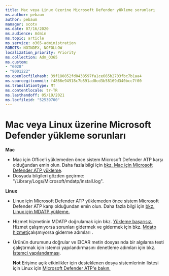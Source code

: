 ```yaml
---
title: Mac veya Linux üzerine Microsoft Defender yükleme sorunları
ms.author: pebaum
author: pebaum
manager: scotv
ms.date: 07/16/2020
ms.audience: Admin
ms.topic: article
ms.service: o365-administration
ROBOTS: NOINDEX, NOFOLLOW
localization_priority: Priority
ms.collection: Adm_O365
ms.custom:
- "6028"
- "9001222"
ms.openlocfilehash: 39f180852fd0438597fa1ce665b2703fbc7b1aa4
ms.sourcegitcommit: f4866e94918c7b591ad0cd3b58169d340bcc7f00
ms.translationtype: MT
ms.contentlocale: tr-TR
ms.lasthandoff: 05/19/2021
ms.locfileid: "52539700"
---
```

# <a name="issues-installing-microsoft-defender-on-mac-or-linux"></a>Mac veya Linux üzerine Microsoft Defender yükleme sorunları

**Mac**

- Mac için Office'i yüklemeden önce sistem Microsoft Defender ATP karşı olduğundan emin olun. Daha fazla bilgi için [bkz. Mac için Microsoft Defender ATP yükleme](/windows/security/threat-protection/microsoft-defender-atp/microsoft-defender-atp-mac#how-to-install-microsoft-defender-atp-for-mac).  
- Dosyada bilgileri gözden geçirme: "/Library/Logs/Microsoft/mdatp/install.log".

**Linux**

- Linux için Microsoft Defender ATP yüklemeden önce sistem Microsoft Defender ATP karşı olduğundan emin olun. Daha fazla bilgi için [bkz. Linux için MDATP yükleme.](/windows/security/threat-protection/microsoft-defender-atp/microsoft-defender-atp-linux#system-requirements) 
- Hizmet hizmetinin MDATP doğrulamak için bkz. [Yükleme başarısız.](/windows/security/threat-protection/microsoft-defender-atp/linux-support-install#installation-failed)  
    Hizmet çalışmıyorsa sorunları gidermek ve gidermek için bkz. [Mdatp hizmeti](/windows/security/threat-protection/microsoft-defender-atp/linux-support-install#steps-to-troubleshoot-if-mdatp-service-isnt-running)çalışmıyorsa giderme adımları .
- Ürünün durumunu doğrular ve EICAR metin dosyasında bir algılama testi çalıştırmak için istemci yapılandırmasını denetleme adımları için bkz. [İstemci yapılandırması](/windows/security/threat-protection/microsoft-defender-atp/linux-install-manually#client-configuration).  

    **Not** Erişime açık etkinlikler için desteklenen dosya sistemlerinin listesi için Linux için [Microsoft Defender ATP'e bakın.](/windows/security/threat-protection/microsoft-defender-atp/microsoft-defender-atp-linux#system-requirements)
